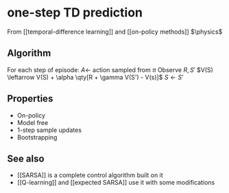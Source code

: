 # one-step TD prediction
From [[temporal-difference learning]] and [[on-policy methods]]
$\physics$
## Algorithm
For each step of episode:
	$A \leftarrow$ action sampled from $\pi$
	Observe $R, S'$
	$V(S) \leftarrow V(S) + \alpha \qty[R + \gamma V(S') - V(s)]$
	$S \leftarrow S’$

## Properties
- On-policy
- Model free
- $1$-step sample updates
- Bootstrapping

## See also
- [[SARSA]] is a complete control algorithm built on it
- [[Q-learning]] and [[expected SARSA]] use it with some modifications